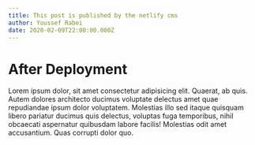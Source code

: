 ```yaml
---
title: This post is published by the netlify cms
author: Youssef Rabei
date: 2020-02-09T22:00:00.000Z
---
```


# After Deployment

Lorem ipsum dolor, sit amet consectetur adipisicing elit. Quaerat, ab quis. Autem dolores architecto ducimus voluptate delectus amet quae repudiandae ipsum dolor voluptatem. Molestias illo sed itaque quisquam libero pariatur ducimus quis delectus, voluptas fuga temporibus, nihil obcaecati aspernatur quibusdam labore facilis! Molestias odit amet accusantium. Quas corrupti dolor quo.
